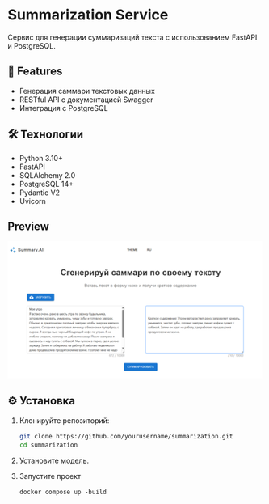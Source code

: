  # Summarization Service

Сервис для генерации суммаризаций текста с использованием FastAPI и PostgreSQL.

## 🚀 Features

- Генерация саммари текстовых данных
- RESTful API с документацией Swagger
- Интеграция с PostgreSQL

## 🛠️ Технологии

- Python 3.10+
- FastAPI
- SQLAlchemy 2.0
- PostgreSQL 14+
- Pydantic V2
- Uvicorn

## Preview

<img src="./preview.png"/>

## ⚙️ Установка

1. Клонируйте репозиторий:
   ```bash
   git clone https://github.com/yourusername/summarization.git
   cd summarization
   ```
2. Установите модель.

3. Запустите проект

   ```
   docker compose up -build
   ```



